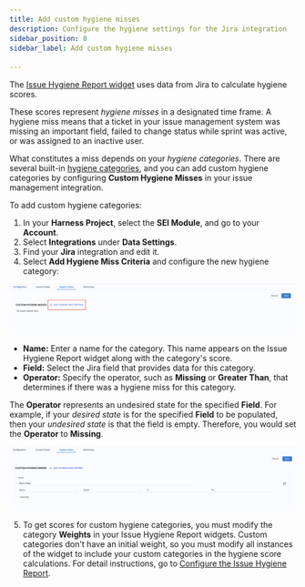 ```yaml
---
title: Add custom hygiene misses
description: Configure the hygiene settings for the Jira integration
sidebar_position: 8
sidebar_label: Add custom hygiene misses

---
```


The [Issue Hygiene Report widget](/docs/software-engineering-insights/analytics-and-reporting/hygiene-metrics#issue-hygiene-reports) uses data from Jira to calculate hygiene scores.

These scores represent _hygiene misses_ in a designated time frame. A hygiene miss means that a ticket in your issue management system was missing an important field, failed to change status while sprint was active, or was assigned to an inactive user.

What constitutes a miss depends on your _hygiene categories_. There are several built-in [hygiene categories](/docs/software-engineering-insights/analytics-and-reporting/hygiene-metrics#issue-hygiene-categories), and you can add custom hygiene categories by configuring **Custom Hygiene Misses** in your issue management integration.

To add custom hygiene categories:

1. In your **Harness Project**, select the **SEI Module**, and go to your **Account**.
2. Select **Integrations** under **Data Settings**.
3. Find your **Jira** integration and edit it.
4. Select **Add Hygiene Miss Criteria** and configure the new hygiene category:

![](../static/custom-hygiene-miss.png)

   - **Name:** Enter a name for the category. This name appears on the Issue Hygiene Report widget along with the category's score.
   - **Field:** Select the Jira field that provides data for this category.
   - **Operator:** Specify the operator, such as **Missing** or **Greater Than**, that determines if there was a hygiene miss for this category.

   The **Operator** represents an undesired state for the specified **Field**. For example, if your _desired state_ is for the specified **Field** to be populated, then your _undesired state_ is that the field is empty. Therefore, you would set the **Operator** to **Missing**.

![](../static/hygiene-miss-sprint-hops.png)

5. To get scores for custom hygiene categories, you must modify the category **Weights** in your Issue Hygiene Report widgets. Custom categories don't have an initial weight, so you must modify all instances of the widget to include your custom categories in the hygiene score calculations. For detail instructions, go to [Configure the Issue Hygiene Report](/docs/software-engineering-insights/analytics-and-reporting/hygiene-metrics#configure-the-issue-hygiene-report).